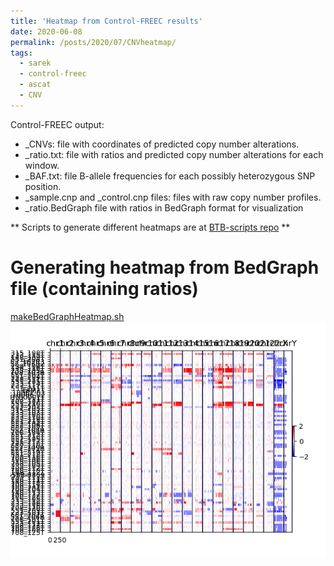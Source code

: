 ```yaml
---
title: 'Heatmap from Control-FREEC results'
date: 2020-06-08
permalink: /posts/2020/07/CNVheatmap/
tags:
  - sarek
  - control-freec
  - ascat
  - CNV
---
```


Control-FREEC output:
 - \_CNVs: file with coordinates of predicted copy number alterations. 
 - \_ratio.txt: file with ratios and predicted copy number alterations for each window.
 - \_BAF.txt: file B-allele frequencies for each possibly heterozygous SNP position.
 - \_sample.cnp and \_control.cnp files: files with raw copy number profiles.
 - \_ratio.BedGraph  file with ratios in BedGraph format for visualization
 

** Scripts to generate different heatmaps are at [BTB-scripts repo](https://github.com/szilvajuhos/btb-scripts/blob/master/heatmap/) **

 
# Generating heatmap from BedGraph file (containing ratios) 
[makeBedGraphHeatmap.sh](https://github.com/szilvajuhos/btb-scripts/blob/master/heatmap/makeBedGraphHeatmap.sh)
<br/><img src='/images/heatmap_BedGraph.png'>

